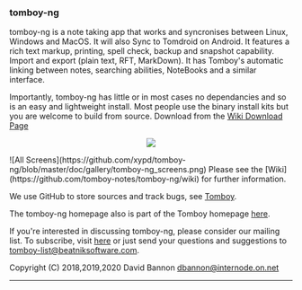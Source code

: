 ### tomboy-ng 

tomboy-ng is a note taking app that works and syncronises between Linux, Windows and MacOS. It will also Sync to Tomdroid on Android. It features a rich text markup, printing, spell check, backup and snapshot capability. Import and export (plain text, RFT, MarkDown). It has Tomboy's automatic linking between notes, searching abilities, NoteBooks and a similar interface. 

Importantly, tomboy-ng has little or in most cases no dependancies and so is an easy and lightweight install. Most people use the binary install kits but you are welcome to build from source. Download from the [Wiki Download Page](https://github.com/tomboy-notes/tomboy-ng/wiki/Releases)
<p align="center">
  <img src="https://github.com/xypd/tomboy-ng/blob/master/doc/gallery/tomboyNG_hero.png">
</p>
![All Screens](https://github.com/xypd/tomboy-ng/blob/master/doc/gallery/tomboy-ng_screens.png)
Please see the [Wiki](https://github.com/tomboy-notes/tomboy-ng/wiki) for further information.

We use GitHub to store sources and track bugs, see [Tomboy](https://github.com/tomboy-notes/tomboy-ng).

The tomboy-ng homepage also is part of the Tomboy homepage [here](https://wiki.gnome.org/Apps/Tomboy).

If you're interested in discussing tomboy-ng, please consider our mailing list.
To subscribe, visit [here](http://lists.beatniksoftware.com/listinfo.cgi/tomboy-list-beatniksoftware.com)
or just send your questions and suggestions to <tomboy-list@beatniksoftware.com>.

Copyright (C) 2018,2019,2020 David Bannon <dbannon@internode.on.net>

---


